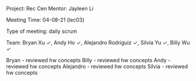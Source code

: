 Project: Rec Cen
Mentor: Jayleen Li

Meeting Time: 04-08-21 (lec03)

Type of meeting: daily scrum

Team: Bryan Xu ✓, Andy Ho ✓, Alejandro Rodriguiz ✓, Silvia Yu ✓, Billy Wu ✓

Bryan - reviewed hw concepts
Billy - reviewed hw concepts
Andy - reviewed hw concepts
Alejandro - reviewed hw concepts
Silvia - reviewed hw concepts
